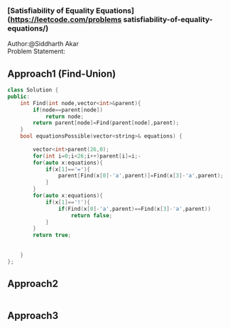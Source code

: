 

### [Satisfiability of Equality Equations](https://leetcode.com/problems satisfiability-of-equality-equations/)
Author:@Siddharth Akar<br>
Problem Statement:


## Approach1 (Find-Union)

``` cpp
class Solution {
public:
    int Find(int node,vector<int>&parent){
        if(node==parent[node])
            return node;
        return parent[node]=Find(parent[node],parent);
    }
    bool equationsPossible(vector<string>& equations) {
       
        vector<int>parent(26,0);
        for(int i=0;i<26;i++)parent[i]=i;-
        for(auto x:equations){
            if(x[1]=='='){
                parent[Find(x[0]-'a',parent)]=Find(x[3]-'a',parent);
            }
        }
        for(auto x:equations){
            if(x[1]=='!'){
                if(Find(x[0]-'a',parent)==Find(x[3]-'a',parent))
                    return false;
            }
        }
        return true;
        
        
    }
};

```

## Approach2

``` cpp

```
## Approach3

``` cpp

```

